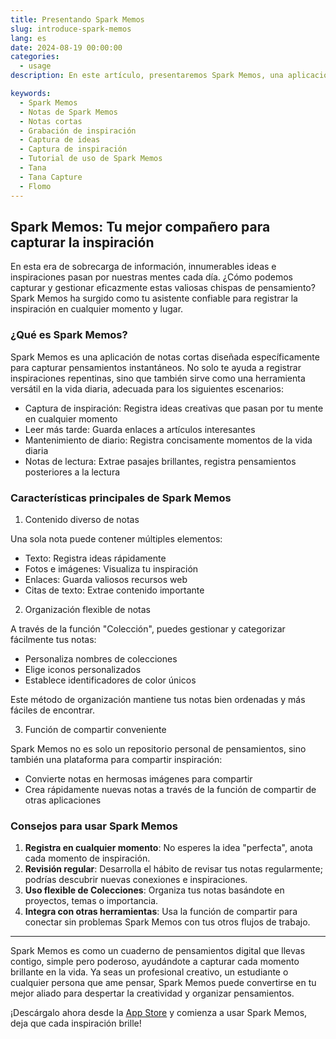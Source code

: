 ```yaml
---
title: Presentando Spark Memos
slug: introduce-spark-memos
lang: es
date: 2024-08-19 00:00:00
categories:
  - usage
description: En este artículo, presentaremos Spark Memos, una aplicación de toma de notas que te ayuda a capturar tus pensamientos e inspiraciones.

keywords:
  - Spark Memos
  - Notas de Spark Memos
  - Notas cortas
  - Grabación de inspiración
  - Captura de ideas
  - Captura de inspiración
  - Tutorial de uso de Spark Memos
  - Tana
  - Tana Capture
  - Flomo
---
```


## Spark Memos: Tu mejor compañero para capturar la inspiración

En esta era de sobrecarga de información, innumerables ideas e inspiraciones pasan por nuestras mentes cada día. ¿Cómo podemos capturar y gestionar eficazmente estas valiosas chispas de pensamiento? Spark Memos ha surgido como tu asistente confiable para registrar la inspiración en cualquier momento y lugar.

### ¿Qué es Spark Memos?

Spark Memos es una aplicación de notas cortas diseñada específicamente para capturar pensamientos instantáneos. No solo te ayuda a registrar inspiraciones repentinas, sino que también sirve como una herramienta versátil en la vida diaria, adecuada para los siguientes escenarios:

- Captura de inspiración: Registra ideas creativas que pasan por tu mente en cualquier momento
- Leer más tarde: Guarda enlaces a artículos interesantes
- Mantenimiento de diario: Registra concisamente momentos de la vida diaria
- Notas de lectura: Extrae pasajes brillantes, registra pensamientos posteriores a la lectura

### Características principales de Spark Memos

1. Contenido diverso de notas

Una sola nota puede contener múltiples elementos:

- Texto: Registra ideas rápidamente
- Fotos e imágenes: Visualiza tu inspiración
- Enlaces: Guarda valiosos recursos web
- Citas de texto: Extrae contenido importante

2. Organización flexible de notas

A través de la función "Colección", puedes gestionar y categorizar fácilmente tus notas:

- Personaliza nombres de colecciones
- Elige iconos personalizados
- Establece identificadores de color únicos

Este método de organización mantiene tus notas bien ordenadas y más fáciles de encontrar.

3. Función de compartir conveniente

Spark Memos no es solo un repositorio personal de pensamientos, sino también una plataforma para compartir inspiración:

- Convierte notas en hermosas imágenes para compartir
- Crea rápidamente nuevas notas a través de la función de compartir de otras aplicaciones

### Consejos para usar Spark Memos

1. **Registra en cualquier momento**: No esperes la idea "perfecta", anota cada momento de inspiración.
2. **Revisión regular**: Desarrolla el hábito de revisar tus notas regularmente; podrías descubrir nuevas conexiones e inspiraciones.
3. **Uso flexible de Colecciones**: Organiza tus notas basándote en proyectos, temas o importancia.
4. **Integra con otras herramientas**: Usa la función de compartir para conectar sin problemas Spark Memos con tus otros flujos de trabajo.

---

Spark Memos es como un cuaderno de pensamientos digital que llevas contigo, simple pero poderoso, ayudándote a capturar cada momento brillante en la vida. Ya seas un profesional creativo, un estudiante o cualquier persona que ame pensar, Spark Memos puede convertirse en tu mejor aliado para despertar la creatividad y organizar pensamientos.

¡Descárgalo ahora desde la [App Store](https://weel.one/spark-ios) y comienza a usar Spark Memos, deja que cada inspiración brille!
